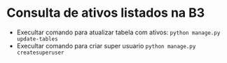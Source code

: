 # Consulta de ativos listados na B3
- Execultar comando para atualizar tabela com ativos: `python manage.py update-tables`
- Execultar comando para criar super usuario `python manage.py createsuperuser`